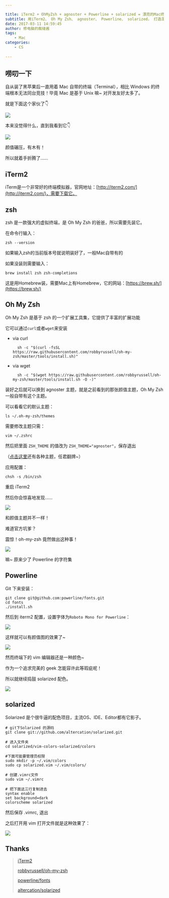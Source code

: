 ```yaml
---

title: iTerm2 + OhMyZsh + agnoster + Powerline + solarized = 漂亮的Mac终端
subtitle: 用iTerm2、 Oh My Zsh、 agnoster、 Powerline、 solarized， 打造漂亮的Mac终端
date: 2017-03-11 14:59:45
author: 修电脑的裁缝酱
tags:
	- Mac
categories: 
	- CS
	
---
```


## 唠叨一下

自从装了黑苹果后一直用着 Mac 自带的终端（Terminal），相比 Windows 的终端根本无法同台竞技！毕竟 Mac 是基于 Unix 嘛~ 对开发友好太多了。

就是下面这个家伙了👇

![](http://huihut-img.oss-cn-shenzhen.aliyuncs.com/mac_terminal_white.jpg)

本来没觉得什么，直到我看到它👇

<!-- more -->


![](http://huihut-img.oss-cn-shenzhen.aliyuncs.com/iterm2_black.png)

颜值碾压，有木有！

所以就着手折腾了……


## iTerm2

iTerm是一个非常好的终端模拟器，官网地址：[http://iterm2.com/](http://iterm2.com/)，需要下载它。

## zsh 
zsh 是一款强大的虚拟终端，是 Oh My Zsh 的爸爸，所以需要先装它。

在命令行输入：

    zsh --version
    
如果输入zsh的当前版本号就说明装好了，一般Mac自带有的

如果没装则需要输入：

    brew install zsh zsh-completions

这是用Homebrew装，需要Mac上有Homebrew，它的网站：[https://brew.sh/](https://brew.sh/)

## Oh My Zsh

Oh My Zsh 是基于 zsh 的一个扩展工具集，它提供了丰富的扩展功能

它可以通过`curl`或者`wget`来安装

* via curl


        sh -c "$(curl -fsSL https://raw.githubusercontent.com/robbyrussell/oh-my-zsh/master/tools/install.sh)"

* via wget


        sh -c "$(wget https://raw.githubusercontent.com/robbyrussell/oh-my-zsh/master/tools/install.sh -O -)"
    
装好之后就可以换到 agnoster 主题，就是之前看到的那张颜值主题，Oh My Zsh 一般自带有这个主题。

可以看看它的默认主题：

    ls ~/.oh-my-zsh/themes

需要修改主题只需：

    vim ~/.zshrc
    
然后把里面 `ZSH_THEME` 的值改为 `ZSH_THEME="agnoster"`，保存退出

（[点击这里](https://github.com/robbyrussell/oh-my-zsh/wiki/Themes#agnoster)还有各种主题，任君翻牌~）

应用配置：

    chsh -s /bin/zsh
    
重启 iTerm2

然后你会惊喜地发现……

![](http://huihut-img.oss-cn-shenzhen.aliyuncs.com/iTerm2_noPowerline.jpg)

和颜值主题并不一样！

难道官方坑爹？

震惊！oh-my-zsh 竟然做出这种事！

![](http://huihut-img.oss-cn-shenzhen.aliyuncs.com/biaoqing1.gif)

嘛~ 原来少了 Powerline 的字符集

## Powerline

Git 下来安装：

    git clone git@github.com:powerline/fonts.git
    cd fonts
    ./install.sh
    
然后到 iterm2 配置，设置字体为`Roboto Mono for Powerline`：

![](http://huihut-img.oss-cn-shenzhen.aliyuncs.com/powerline.jpg)

这样就可以有颜值图的效果了~

![](http://huihut-img.oss-cn-shenzhen.aliyuncs.com/iterm2_end.jpg)

然而终端下的 vim 编辑器还是一种颜色~

作为一个追求完美的 geek 怎能容许此等瑕疵呢！

所以就继续捣鼓 solarized 配色。

![](http://huihut-img.oss-cn-shenzhen.aliyuncs.com/biaoqing2.gif)

## solarized

Solarized 是个很牛逼的配色项目，主流OS、IDE、Editor都有它影子。

	# git下Solarized 的源码
    git clone git://github.com/altercation/solarized.git
    
    # 进入文件夹
    cd solarized/vim-colors-solarized/colors
    
    #下面可能要管理员权限
    sudo mkdir -p ~/.vim/colors
    sudo cp solarized.vim ~/.vim/colors/
    
    # 创建.vimrc文件
    sudo vim ~/.vimrc
    
    # 把下面这三行复制进去
    syntax enable
    set background=dark
    colorscheme solarized
    
然后保存 .vimrc, 退出

之后打开用 vim 打开文件就是这种效果了：

![](http://huihut-img.oss-cn-shenzhen.aliyuncs.com/iterm_vim_black.jpg)

## Thanks

> [iTerm2](http://iterm2.com/)
> 
> [robbyrussell/oh-my-zsh](https://github.com/robbyrussell/oh-my-zsh)
>
> [powerline/fonts](https://github.com/powerline/fonts)
>
> [altercation/solarized](https://github.com/altercation/solarized)